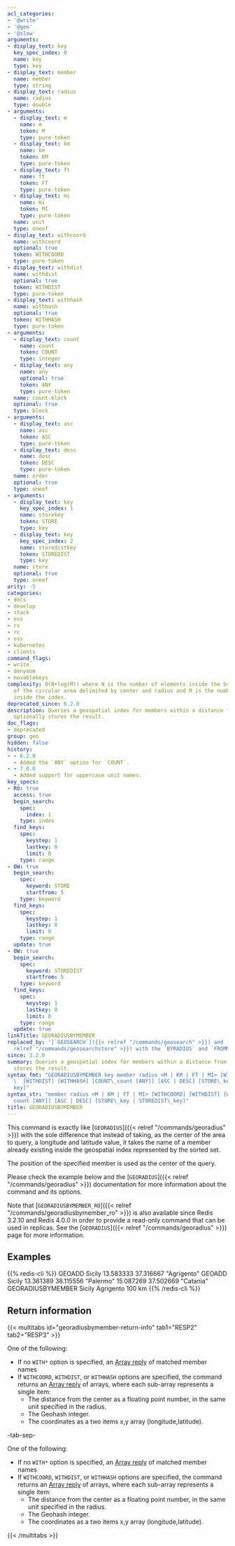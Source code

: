 ```yaml
---
acl_categories:
- '@write'
- '@geo'
- '@slow'
arguments:
- display_text: key
  key_spec_index: 0
  name: key
  type: key
- display_text: member
  name: member
  type: string
- display_text: radius
  name: radius
  type: double
- arguments:
  - display_text: m
    name: m
    token: M
    type: pure-token
  - display_text: km
    name: km
    token: KM
    type: pure-token
  - display_text: ft
    name: ft
    token: FT
    type: pure-token
  - display_text: mi
    name: mi
    token: MI
    type: pure-token
  name: unit
  type: oneof
- display_text: withcoord
  name: withcoord
  optional: true
  token: WITHCOORD
  type: pure-token
- display_text: withdist
  name: withdist
  optional: true
  token: WITHDIST
  type: pure-token
- display_text: withhash
  name: withhash
  optional: true
  token: WITHHASH
  type: pure-token
- arguments:
  - display_text: count
    name: count
    token: COUNT
    type: integer
  - display_text: any
    name: any
    optional: true
    token: ANY
    type: pure-token
  name: count-block
  optional: true
  type: block
- arguments:
  - display_text: asc
    name: asc
    token: ASC
    type: pure-token
  - display_text: desc
    name: desc
    token: DESC
    type: pure-token
  name: order
  optional: true
  type: oneof
- arguments:
  - display_text: key
    key_spec_index: 1
    name: storekey
    token: STORE
    type: key
  - display_text: key
    key_spec_index: 2
    name: storedistkey
    token: STOREDIST
    type: key
  name: store
  optional: true
  type: oneof
arity: -5
categories:
- docs
- develop
- stack
- oss
- rs
- rc
- oss
- kubernetes
- clients
command_flags:
- write
- denyoom
- movablekeys
complexity: O(N+log(M)) where N is the number of elements inside the bounding box
  of the circular area delimited by center and radius and M is the number of items
  inside the index.
deprecated_since: 6.2.0
description: Queries a geospatial index for members within a distance from a member,
  optionally stores the result.
doc_flags:
- deprecated
group: geo
hidden: false
history:
- - 6.2.0
  - Added the `ANY` option for `COUNT`.
- - 7.0.0
  - Added support for uppercase unit names.
key_specs:
- RO: true
  access: true
  begin_search:
    spec:
      index: 1
    type: index
  find_keys:
    spec:
      keystep: 1
      lastkey: 0
      limit: 0
    type: range
- OW: true
  begin_search:
    spec:
      keyword: STORE
      startfrom: 5
    type: keyword
  find_keys:
    spec:
      keystep: 1
      lastkey: 0
      limit: 0
    type: range
  update: true
- OW: true
  begin_search:
    spec:
      keyword: STOREDIST
      startfrom: 5
    type: keyword
  find_keys:
    spec:
      keystep: 1
      lastkey: 0
      limit: 0
    type: range
  update: true
linkTitle: GEORADIUSBYMEMBER
replaced_by: '[`GEOSEARCH`]({{< relref "/commands/geosearch" >}}) and [`GEOSEARCHSTORE`]({{<
  relref "/commands/geosearchstore" >}}) with the `BYRADIUS` and `FROMMEMBER` arguments'
since: 3.2.0
summary: Queries a geospatial index for members within a distance from a member, optionally
  stores the result.
syntax_fmt: "GEORADIUSBYMEMBER key member radius <M | KM | FT | MI> [WITHCOORD]\n\
  \  [WITHDIST] [WITHHASH] [COUNT\_count [ANY]] [ASC | DESC] [STORE\_key\n  | STOREDIST\_\
  key]"
syntax_str: "member radius <M | KM | FT | MI> [WITHCOORD] [WITHDIST] [WITHHASH] [COUNT\_\
  count [ANY]] [ASC | DESC] [STORE\_key | STOREDIST\_key]"
title: GEORADIUSBYMEMBER
---
```

This command is exactly like [`GEORADIUS`]({{< relref "/commands/georadius" >}}) with the sole difference that instead
of taking, as the center of the area to query, a longitude and latitude value, it takes the name of a member already existing inside the geospatial index represented by the sorted set.

The position of the specified member is used as the center of the query.

Please check the example below and the [`GEORADIUS`]({{< relref "/commands/georadius" >}}) documentation for more information about the command and its options.

Note that [`GEORADIUSBYMEMBER_RO`]({{< relref "/commands/georadiusbymember_ro" >}}) is also available since Redis 3.2.10 and Redis 4.0.0 in order to provide a read-only command that can be used in replicas. See the [`GEORADIUS`]({{< relref "/commands/georadius" >}}) page for more information.

## Examples

{{% redis-cli %}}
GEOADD Sicily 13.583333 37.316667 "Agrigento"
GEOADD Sicily 13.361389 38.115556 "Palermo" 15.087269 37.502669 "Catania"
GEORADIUSBYMEMBER Sicily Agrigento 100 km
{{% /redis-cli %}}

## Return information

{{< multitabs id="georadiusbymember-return-info" 
    tab1="RESP2" 
    tab2="RESP3" >}}

One of the following:
* If no `WITH*` option is specified, an [Array reply](../../develop/reference/protocol-spec#arrays) of matched member names
* If `WITHCOORD`, `WITHDIST`, or `WITHHASH` options are specified, the command returns an [Array reply](../../develop/reference/protocol-spec#arrays) of arrays, where each sub-array represents a single item:
    * The distance from the center as a floating point number, in the same unit specified in the radius.
    * The Geohash integer.
    * The coordinates as a two items x,y array (longitude,latitude).

-tab-sep-

One of the following:
* If no `WITH*` option is specified, an [Array reply](../../develop/reference/protocol-spec#arrays) of matched member names
* If `WITHCOORD`, `WITHDIST`, or `WITHHASH` options are specified, the command returns an [Array reply](../../develop/reference/protocol-spec#arrays) of arrays, where each sub-array represents a single item:
    * The distance from the center as a floating point number, in the same unit specified in the radius.
    * The Geohash integer.
    * The coordinates as a two items x,y array (longitude,latitude).

{{< /multitabs >}}
